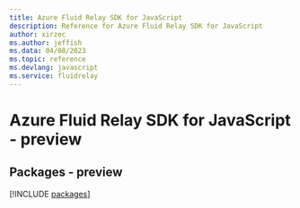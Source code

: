 ```yaml
---
title: Azure Fluid Relay SDK for JavaScript
description: Reference for Azure Fluid Relay SDK for JavaScript
author: xirzec
ms.author: jeffish
ms.data: 04/08/2023
ms.topic: reference
ms.devlang: javascript
ms.service: fluidrelay
---
```

# Azure Fluid Relay SDK for JavaScript - preview
## Packages - preview
[!INCLUDE [packages](fluid-relay-index.md)]